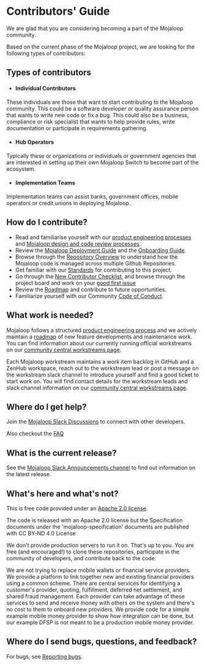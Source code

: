 # Contributors' Guide

We are glad that you are considering becoming a part of the Mojaloop community.

Based on the current phase of the Mojaloop project, we are looking for the following types of contributors:

## Types of contributors

- #### Individual Contributors

These individuals are those that want to start contributing to the Mojaloop community. This could be a software
developer or quality assurance person that wants to write new code or fix a bug. This could also be a business,
compliance or risk specialist that wants to help provide rules, write documentation or participate in requirements
gathering.

- #### Hub Operators

Typically these or organizations or individuals or government agencies that are interested in setting up their own
Mojaloop Switch to become part of the ecosystem.

- #### Implementation Teams

Implementation teams can assist banks, government offices, mobile operators or credit unions in deploying Mojaloop.

## How do I contribute?

* Read and familiarise yourself with our [product engineering processes](./product-engineering-process.md)
  and [Mojaloop design and code review processes](./design-review.md).
* Review the [Mojaloop Deployment Guide](https://docs.mojaloop.io/documentation/deployment-guide/) and
  the [Onboarding Guide](https://github.com/mojaloop/mojaloop/blob/master/onboarding.md).
* Browse through the [Repository Overview](https://docs.mojaloop.io/documentation/repositories/) to understand how the
  Mojaloop code is managed across multiple Github Repositories.
* Get familiar with our [Standards](../standards/guide.md) for contributing to this project.
* Go through the [New Contributor Checklist](./new-contributor-checklist.md), and browse through the project board and
  work on
  your [good first issue](https://github.com/mojaloop/project/issues?q=is%3Aopen+is%3Aissue+label%3A%22good+first+issue%22)
* Review the [Roadmap](../mojaloop-roadmap.md) and contribute to future opportunities.
* Familiarize yourself with our Community [Code of Conduct](./code-of-conduct.md).

## What work is needed?

Mojaloop follows a structured [product engineering process](./product-engineering-process.md) and we actively maintain
a [roadmap](../mojaloop-roadmap.md) of new feature developments and maintenance work. You can find information about our
currently running official workstreams on
our [community central workstreams page](https://community.mojaloop.io/pi-24-workstreams).

Each Mojaloop workstream maintains a work item backlog in GitHub and a ZenHub workspace, reach out to the workstream
lead or post a message on the workstream slack channel to introduce yourself and find a good ticket to start work on.
You will find contact details for the workstream leads and slack channel information on
our [community central workstreams page](https://community.mojaloop.io/pi-24-workstreams).

## Where do I get help?

Join
the [Mojaloop Slack Discussions](https://join.slack.com/t/mojaloop/shared_invite/zt-1qy6f3fs0-xYfqfIHJ6zFfNXb0XRpiHw) to
connect with other developers.

Also checkout
the [FAQ](https://github.com/mojaloop/documentation/blob/master/contributors-guide/frequently-asked-questions.md)

## What is the current release?

See the [Mojaloop Slack Announcements channel](https://mojaloop.slack.com/messages/CG3MAJZ5J) to find out information on
the latest release.

## What's here and what's not?

This is free code provided under an [Apache 2.0 license](https://github.com/mojaloop/mojaloop/blob/master/LICENSE.md).

The code is released with an Apache 2.0 license but the Specification documents under the 'mojaloop-specification'
documents are published with CC BY-ND 4.0 License

We don't provide production servers to run it on. That's up to you. You are free \(and encouraged!\) to clone these
repositories, participate in the community of developers, and contribute back to the code.

We are not trying to replace mobile wallets or financial service providers. We provide a platform to link together new and existing
financial providers using a common scheme. There are central services for identifying a customer's provider, quoting,
fulfillment, deferred net settlement, and shared fraud management. Each provider can take advantage of these services to
send and receive money with others on the system and there's no cost to them to onboard new providers. We provide code
for a simple example mobile money provider to show how integration can be done, but our example DFSP is not meant to be
a production mobile money provider.

## Where do I send bugs, questions, and feedback?

For bugs, see [Reporting bugs](https://github.com/mojaloop/mojaloop/blob/master/contribute/Reporting-Bugs.md).